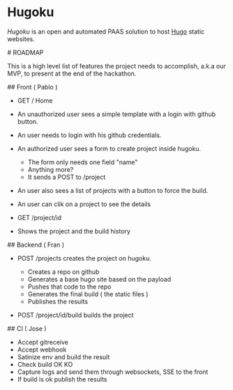 # Hugoku

*Hugoku* is an open and automated PAAS solution to host [Hugo](https://gohugo.io/) static websites.


# ROADMAP

This is a high level list of features the project needs to accomplish, a.k.a our MVP, to present at the end of the hackathon.

## Front ( Pablo )

* GET / Home 
* An unauthorized user sees a simple template with a login with github button.
* An user needs to login with his github credentials.
* An authorized user sees a form to create project inside hugoku.
	* The form only needs one field "name"
	* Anything more?
	* It sends a POST to /project
* An user also sees a list of projects with a button to force the build.
* An user can clik on a project to see the details 

* GET /project/id 
* Shows the project and the build history 

## Backend ( Fran )

* POST /projects creates the project on hugoku.
	* Creates a repo on github 
	* Generates a base hugo site based on the payload
	* Pushes that code to the repo
	* Generates the final build ( the static files ) 
	* Publishes the results

* POST /project/id/build builds the project
	
## CI ( Jose )

* Accept gitreceive
* Accept webhook
* Satinize env and build the result
* Check build OK KO
* Capture logs and send them through websockets, SSE to the front
* If build is ok publish the results 
 
